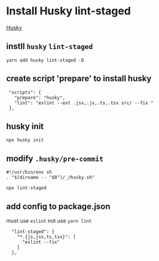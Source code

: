 # Install Husky  lint-staged
[Husky](https://github.com/typicode/husky)

## instll `husky` `lint-staged`

 ``` yarn add husky lint-staged -D ```

## create script 'prepare' to install husky 
 ```
  "scripts": {
    "prepare": "husky",
    "lint": "eslint --ext .jsx,.js,.ts,.tsx src/ --fix "
  },
 
 ```

##  husky init
```npx husky init```

##  modify `.husky/pre-commit`

```
#!/usr/bin/env sh
. "$(dirname -- "$0")/_/husky.sh"

npx lint-staged
```

## add config to package.json
must use `eslint` not use `yarn lint`

```
  "lint-staged": {
    "*.{js,jsx,ts,tsx}": [
      "eslint --fix"
    ]
  },
```